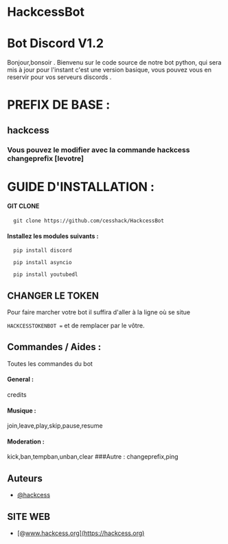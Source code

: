 # HackcessBot
# Bot Discord V1.2 


Bonjour,bonsoir .
Bienvenu sur le code source de notre bot python,
qui sera mis à jour pour l'instant c'est une version basique,
vous pouvez vous en reservir pour vos serveurs discords . 

# PREFIX DE BASE :
## hackcess
### Vous pouvez le modifier avec la commande hackcess changeprefix [levotre]

# GUIDE D'INSTALLATION : 

#### GIT CLONE

```http
  git clone https://github.com/cesshack/HackcessBot
```

#### Installez les modules suivants :
```http
  pip install discord
```
```http
  pip install asyncio
```
```http
  pip install youtubedl
```
## CHANGER LE TOKEN

Pour faire marcher votre bot il suffira d'aller à la ligne où se situe

`HACKCESSTOKENBOT =` et de remplacer par le vôtre.

## Commandes / Aides :

Toutes les commandes du bot

#### General :
credits
#### Musique :
join,leave,play,skip,pause,resume
#### Moderation :
kick,ban,tempban,unban,clear
###Autre : 
changeprefix,ping


## Auteurs

- [@hackcess](https://github.com/cesshack)

## SITE WEB

- [@www.hackcess.org](https://hackcess.org)
